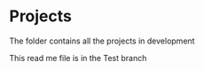 # Projects
The folder contains all the projects in development


This read me file is in the Test branch
